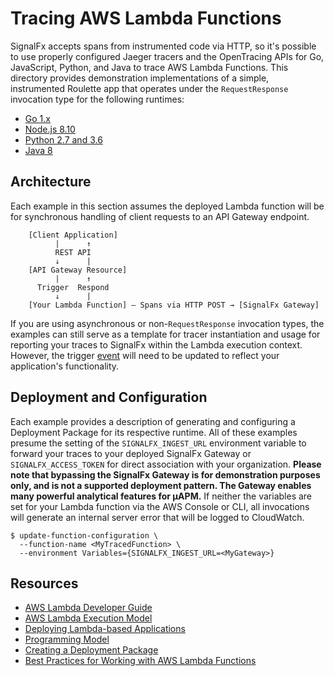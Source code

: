 # Tracing AWS Lambda Functions

SignalFx accepts spans from instrumented code via HTTP, so it's possible to use properly configured
Jaeger tracers and the OpenTracing APIs for Go, JavaScript, Python, and Java to trace AWS Lambda Functions.
This directory provides demonstration implementations of a simple, instrumented Roulette app that operates
under the `RequestResponse` invocation type for the following runtimes:

- [Go 1.x](./jaeger-go)
- [Node.js 8.10](./jaeger-nodejs)
- [Python 2.7 and 3.6](./jaeger-python)
- [Java 8](./jaeger-java)


## Architecture

Each example in this section assumes the deployed Lambda function will be for synchronous handling of client
requests to an API Gateway endpoint.

```
    [Client Application]
          |      ↑     
          REST API 
          ↓      |
    [API Gateway Resource]
          |      ↑ 
      Trigger  Respond 
          ↓      |        
    [Your Lambda Function] — Spans via HTTP POST → [SignalFx Gateway]
```

If you are using asynchronous or non-`RequestResponse` invocation types, the examples can still serve
as a template for tracer instantiation and usage for reporting your traces to SignalFx within the
Lambda execution context.  However, the trigger [event](https://docs.aws.amazon.com/lambda/latest/dg/invoking-lambda-function.html)
will need to be updated to reflect your application's functionality.


## Deployment and Configuration

Each example provides a description of generating and configuring a Deployment Package for its respective
runtime.  All of these examples presume the setting of the `SIGNALFX_INGEST_URL` environment variable to
forward your traces to your deployed SignalFx Gateway or `SIGNALFX_ACCESS_TOKEN` for direct association
with your organization.  **Please note that bypassing the SignalFx Gateway is for demonstration purposes
only, and is not a supported deployment pattern.  The Gateway enables many powerful analytical features for
μAPM.** If neither the variables are set for your Lambda function via the AWS Console or CLI, all invocations
will generate an internal server error that will be logged to CloudWatch.

```
$ update-function-configuration \
  --function-name <MyTracedFunction> \
  --environment Variables={SIGNALFX_INGEST_URL=<MyGateway>}
```


## Resources

- [AWS Lambda Developer Guide](https://docs.aws.amazon.com/lambda/latest/dg/welcome.html)
- [AWS Lambda Execution Model](https://docs.aws.amazon.com/lambda/latest/dg/running-lambda-code.html)
- [Deploying Lambda-based Applications](https://docs.aws.amazon.com/lambda/latest/dg/deploying-lambda-apps.html)
- [Programming Model](https://docs.aws.amazon.com/lambda/latest/dg/programming-model-v2.html)
- [Creating a Deployment Package](https://docs.aws.amazon.com/lambda/latest/dg/deployment-package-v2.html)
- [Best Practices for Working with AWS Lambda Functions](https://docs.aws.amazon.com/lambda/latest/dg/best-practices.html)
